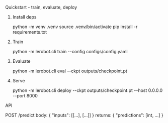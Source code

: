 Quickstart - train, evaluate, deploy

1. Install deps

   python -m venv .venv
   source .venv/bin/activate
   pip install -r requirements.txt

2. Train

   python -m lerobot.cli train --config configs/config.yaml

3. Evaluate

   python -m lerobot.cli eval --ckpt outputs/checkpoint.pt

4. Serve

   python -m lerobot.cli deploy --ckpt outputs/checkpoint.pt --host 0.0.0.0 --port 8000

API

POST /predict
  body: { "inputs": [[...], [...]] }
  returns: { "predictions": [int, ...] }
